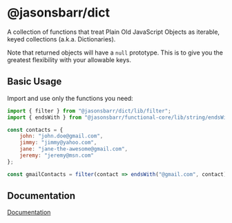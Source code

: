 # @jasonsbarr/dict

A collection of functions that treat Plain Old JavaScript Objects as iterable, keyed collections (a.k.a. Dictionaries).

Note that returned objects will have a `null` prototype. This is to give you the greatest flexibility with your allowable keys.

## Basic Usage

Import and use only the functions you need:

```js
import { filter } from "@jasonsbarr/dict/lib/filter";
import { endsWith } from "@jasonsbarr/functional-core/lib/string/endsWith";

const contacts = {
    john: "john.doe@gmail.com",
    jimmy: "jimmy@yahoo.com",
    jane: "jane-the-awesome@gmail.com",
    jeremy: "jeremy@msn.com"
};

const gmailContacts = filter(contact => endsWith("@gmail.com", contact), contacts);
```

## Documentation

[Documentation](https://github.com/jasonsbarr/functional/tree/main/docs/dict)
